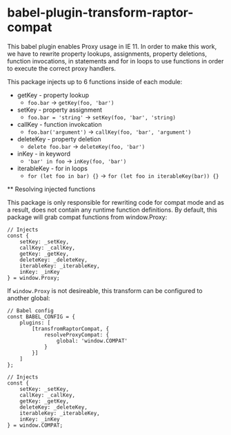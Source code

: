 # babel-plugin-transform-raptor-compat

This babel plugin enables Proxy usage in IE 11. In order to make this work, we have to rewrite property lookups, assignments, property deletions, function invocations, in statements and for in loops to use functions in order to execute the correct proxy handlers.

This package injects up to 6 functions inside of each module:
- getKey - property lookup
  * `foo.bar` -> `getKey(foo, 'bar')`
- setKey - property assignment
  * `foo.bar = 'string'` -> `setKey(foo, 'bar', 'string)`
- callKey - function invokcation
  * `foo.bar('argument')` -> `callKey(foo, 'bar', 'argument')`
- deleteKey - property deletion
  * `delete foo.bar` -> `deleteKey(foo, 'bar')`
- inKey - in keyword
  * `'bar' in foo` -> `inKey(foo, 'bar')`
- iterableKey - for in loops
  * `for (let foo in bar) {}` -> `for (let foo in iterableKey(bar)) {}`


** Resolving injected functions

This package is only responsible for rewriting code for compat mode and as a result, does not contain any runtime function definitions. By default, this package will grab compat functions from window.Proxy:

```
// Injects
const {
    setKey: _setKey,
    callKey: _callKey,
    getKey: _getKey,
    deleteKey: _deleteKey,
    iterableKey: _iterableKey,
    inKey: _inKey
} = window.Proxy;
```

If `window.Proxy` is not desireable, this transform can be configured to another global:
```
// Babel config
const BABEL_CONFIG = {
    plugins: [
        [transfromRaptorCompat, {
            resolveProxyCompat: {
                global: 'window.COMPAT'
            }
        }]
    ]
};

// Injects
const {
    setKey: _setKey,
    callKey: _callKey,
    getKey: _getKey,
    deleteKey: _deleteKey,
    iterableKey: _iterableKey,
    inKey: _inKey
} = window.COMPAT;
```
